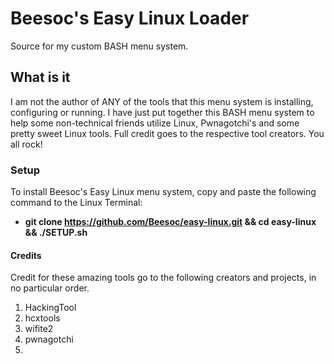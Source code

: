 # Beesoc's Easy Linux Loader
Source for my custom BASH menu system.  

## What is it
I am not the author of ANY of the tools that this menu system is installing, configuring or running. I have just put together this BASH menu system to help some non-technical friends utilize Linux, Pwnagotchi's and some pretty sweet Linux tools.  Full credit goes to the respective tool creators.  You all rock!

### Setup
To install Beesoc's Easy Linux menu system, copy and paste the following command to the Linux Terminal: 
* **git clone https://github.com/Beesoc/easy-linux.git && cd easy-linux && ./SETUP.sh**

#### Credits
Credit for these amazing tools go to the following creators and projects, in no particular order.
1. HackingTool
2. hcxtools
3. wifite2
4. pwnagotchi
5. 

